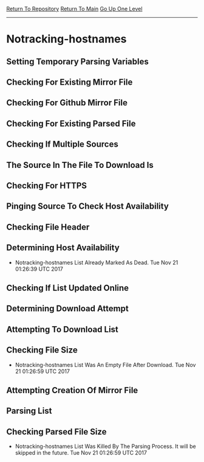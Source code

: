 [Return To Repository](https://github.com/deathbybandaid/piholeparser/)
[Return To Main](https://github.com/deathbybandaid/piholeparser/blob/master/RecentRunLogs/Mainlog.md)
[Go Up One Level](https://github.com/deathbybandaid/piholeparser/blob/master/RecentRunLogs/TopLevelScripts/30-Processing-Blacklists.md)
____________________________________
# Notracking-hostnames
## Setting Temporary Parsing Variables
## Checking For Existing Mirror File
## Checking For Github Mirror File
## Checking For Existing Parsed File
## Checking If Multiple Sources
## The Source In The File To Download Is
## Checking For HTTPS
## Pinging Source To Check Host Availability
## Checking File Header
## Determining Host Availability
* Notracking-hostnames List Already Marked As Dead. Tue Nov 21 01:26:39 UTC 2017
## Checking If List Updated Online
## Determining Download Attempt
## Attempting To Download List
## Checking File Size
* Notracking-hostnames List Was An Empty File After Download. Tue Nov 21 01:26:59 UTC 2017
## Attempting Creation Of Mirror File
## Parsing List
## Checking Parsed File Size
* Notracking-hostnames List Was Killed By The Parsing Process. It will be skipped in the future. Tue Nov 21 01:26:59 UTC 2017
